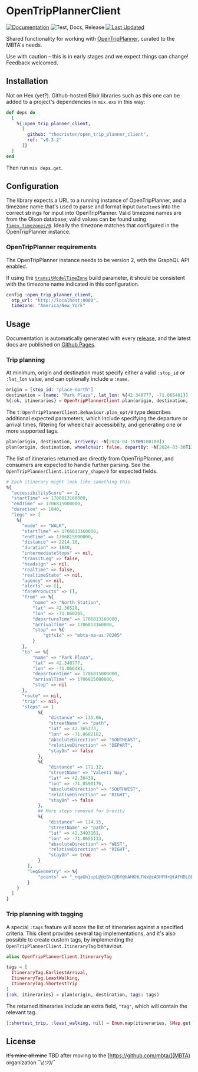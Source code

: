 # OpenTripPlannerClient

[![Documentation](https://img.shields.io/badge/-Documentation-blueviolet)](http://github.thecristen.net/open_trip_planner_client/)
![Test, Docs,
Release](https://github.com/thecristen/open_trip_planner_client/workflows/Test,%20Docs,%20Release/badge.svg)
[![Last
Updated](https://img.shields.io/github/last-commit/thecristen/open_trip_planner_client.svg)](https://github.com/thecristen/open_trip_planner_client/commits/main)

Shared functionality for working with
[OpenTripPlanner](https://docs.opentripplanner.org/en/v2.4.0/), curated to the
MBTA's needs.

Use with caution – this is in early stages and we expect things can change!
Feedback welcomed.

## Installation

Not on Hex (yet?). Github-hosted Elixir libraries such as this one can be added
to a project's dependencies in `mix.exs` in this way:

```elixir
def deps do
  [
    %{:open_trip_planner_client,
      [
        github: "thecristen/open_trip_planner_client",
        ref: "v0.3.2"
      ]}
  ]
end
```

Then run `mix deps.get`.

## Configuration

The library expects a URL to a running instance of OpenTripPlanner, and a
timezone name that's used to parse and format input `DateTime`s into the correct
strings for input into OpenTripPlanner. Valid timezone names are from the Olson
database; valid values can be found using
[`Timex.timezones/0`](https://hexdocs.pm/timex/Timex.html#timezones/0). Ideally
the timezone matches that configured in the OpenTripPlanner instance.

### OpenTripPlanner requirements

The OpenTripPlanner instance needs to be version 2, with the GraphQL API
enabled. 

If using the
[`transitModelTimeZone`](https://docs.opentripplanner.org/en/v2.4.0/BuildConfiguration/?h=timezone#transitModelTimeZone)
build parameter, it should be consistent with the timezone name indicated in
this configuration.

```elixir
config :open_trip_planner_client,
  otp_url: "http://localhost:8080",
  timezone: "America/New_York"
```

## Usage

Documentation is automatically generated with every
[release](https://github.com/thecristen/open_trip_planner_client/releases), and
the latest docs are published on [Github
Pages](http://github.thecristen.net/open_trip_planner_client/).

### Trip planning

At minimum, origin and destination must specify either a valid `:stop_id` or `:lat_lon`
value, and can optionally include a `:name`.

```elixir
origin = [stop_id: "place-north"]
destination = [name: "Park Plaza", lat_lon: %{42.348777, -71.066481}]
%{:ok, itineraries} = OpenTripPlannerClient.plan(origin, destination, [])
```

The `t:OpenTripPlannerClient.Behaviour.plan_opt/0` type describes additional expected parameters, which include specifying the departure or arrival times, filtering for wheelchair accessibility, and generating one or more supported tags.

```elixir
plan(origin, destination, arriveBy: ~N[2024-04-15T09:00:00])
plan(origin, destination, wheelchair: false, departBy: ~N[2024-03-30T11:24:00])
```

The list of itineraries returned are directly from
OpenTripPlanner, and consumers are expected to handle further parsing. See the `OpenTripPlannerClient.itinerary_shape/0` for expected fields.

```elixir
# Each itinerary might look like something this
%{
  "accessibilityScore" => 1,
  "startTime" => 1706813160000,
  "endTime" => 1706815000000,
  "duration" => 1840,
  "legs" => [
    %{
      "mode" => "WALK",
      "startTime" => 1706813160000,
      "endTime" => 1706815000000,
      "distance" => 2214.18,
      "duration" => 1840,
      "intermediateStops" => nil,
      "transitLeg" => false,
      "headsign" => nil,
      "realTime" => false,
      "realtimeState" => nil,
      "agency" => nil,
      "alerts" => [],
      "fareProducts" => [],
      "from" => %{
          "name" => "North Station",
          "lat" => 42.36528,
          "lon" => -71.060205,
          "departureTime" => 1706813160000,
          "arrivalTime" => 1706813160000,
          "stop" => %{
              "gtfsId" => "mbta-ma-us:70205"
          }
      },
      "to" => %{
          "name" => "Park Plaza",
          "lat" => 42.348777,
          "lon" => -71.066481,
          "departureTime" => 1706815000000,
          "arrivalTime" => 1706815000000,
          "stop" => nil
      },
      "route" => nil,
      "trip" => nil,
      "steps" => [
            %{
                "distance" => 135.06,
                "streetName" => "path",
                "lat" => 42.365273,
                "lon" => -71.0602162,
                "absoluteDirection" => "SOUTHEAST",
                "relativeDirection" => "DEPART",
                "stayOn" => false
            },
            %{
                "distance" => 171.32,
                "streetName" => "Valenti Way",
                "lat" => 42.36439,
                "lon" => -71.0598176,
                "absoluteDirection" => "SOUTHWEST",
                "relativeDirection" => "RIGHT",
                "stayOn" => false
            },
            ## More steps removed for brevity
            %{
                "distance" => 114.15,
                "streetName" => "path",
                "lat" => 42.3493161,
                "lon" => -71.0655133,
                "absoluteDirection" => "WEST",
                "relativeDirection" => "RIGHT",
                "stayOn" => true
            }
        ],
        "legGeometry" => %{
            "points" => "_nqaGh}upL@@zBkC@Bf@bAHKHLFNx@zADHFHr@tAFHDLBBNZHNPJ[hBFBlA`@@@t@X`A\\BBB@@DBB@DBJL[DM@AHW??DFRTLNFFFDFFHFJDf@XFBHBB@D@@@@@B?B@B?@@B?D@B?D@D?B?@?B@D?B?D?B?D?T?\\A|BCR?vAALAH@RBH@~@BP?B?V?PADAHAHAlB]B?B?FBFBX~@DGBFDAh@a@DEROhAiA~@eA@A@A?CFLPSd@h@JJp@r@|@~@FH\\^b@^NJBBJHTNx@`@B@pAh@LD\\N\\Lp@TPFD@\\JLD~@XB@h@H`@H^FF@PDNBz@Nt@LLBTDH@PDh@JTHZFDZt@ND@B?|@RD?F@VFr@JfBT?FBJDPHPFNFJBLBJ@L?P?TVBDBP?BAJT"
        }
    }
  ]
}
```

### Trip planning with tagging

A special `:tags` feature will score the list of itineraries against a specified
criteria. This client provides several tag implementations, and it's also
possible to create custom tags, by implementing the
`OpenTripPlannerClient.ItineraryTag` behaviour.


```elixir
alias OpenTripPlannerClient.ItineraryTag

tags = [
  ItineraryTag.EarliestArrival,
  ItineraryTag.LeastWalking,
  ItineraryTag.ShortestTrip
]
{:ok, itineraries} = plan(origin, destination, tags: tags)
```

The returned itineraries include an extra field, `"tag"`, which will contain the relevant tag.

```elixir
[:shortest_trip, :least_walking, nil] = Enum.map(itineraries, &Map.get(&1, "tag"))
```

## License

~~It's mine all mine~~ TBD after moving to the [https://github.com/mbta/](MBTA) organization ¯\\_(ツ)_/¯
